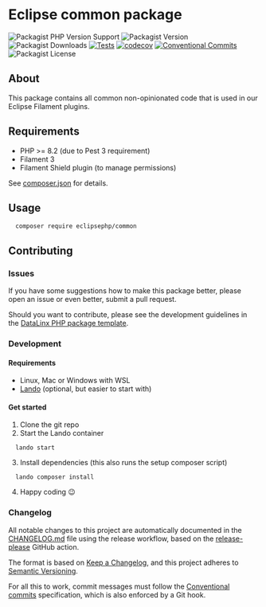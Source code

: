 # Eclipse common package

![Packagist PHP Version Support](https://img.shields.io/packagist/php-v/eclipsephp/common)
![Packagist Version](https://img.shields.io/packagist/v/eclipsephp/common)
![Packagist Downloads](https://img.shields.io/packagist/dt/eclipsephp/common)
[![Tests](https://github.com/DataLinx/eclipsephp-common/actions/workflows/test-runner.yml/badge.svg)](https://github.com/DataLinx/eclipsephp-common/actions/workflows/test-runner.yml)
[![codecov](https://codecov.io/gh/DataLinx/eclipsephp-common/graph/badge.svg?token=1HKSY5O6IW)](https://codecov.io/gh/DataLinx/eclipsephp-common)
[![Conventional Commits](https://img.shields.io/badge/Conventional%20Commits-1.0.0-%23FE5196?logo=conventionalcommits&logoColor=white)](https://conventionalcommits.org)
![Packagist License](https://img.shields.io/packagist/l/eclipsephp/common)

## About
This package contains all common non-opinionated code that is used in our Eclipse Filament plugins.

## Requirements
- PHP >= 8.2 (due to Pest 3 requirement)
- Filament 3
- Filament Shield plugin (to manage permissions)

See [composer.json](composer.json) for details.

## Usage
```shell
  composer require eclipsephp/common
````

## Contributing

### Issues
If you have some suggestions how to make this package better, please open an issue or even better, submit a pull request.

Should you want to contribute, please see the development guidelines in the [DataLinx PHP package template](https://github.com/DataLinx/php-package-template).

### Development

#### Requirements
* Linux, Mac or Windows with WSL
* [Lando](https://lando.dev/) (optional, but easier to start with)

#### Get started
1. Clone the git repo
2. Start the Lando container
```shell
  lando start
````
3. Install dependencies (this also runs the setup composer script)
```shell
  lando composer install
````
4. Happy coding 😉

### Changelog
All notable changes to this project are automatically documented in the [CHANGELOG.md](CHANGELOG.md) file using the release workflow, based on the [release-please](https://github.com/googleapis/release-please) GitHub action.

The format is based on [Keep a Changelog](https://keepachangelog.com/en/1.0.0/),
and this project adheres to [Semantic Versioning](https://semver.org/spec/v2.0.0.html).

For all this to work, commit messages must follow the [Conventional commits](https://www.conventionalcommits.org/) specification, which is also enforced by a Git hook.
